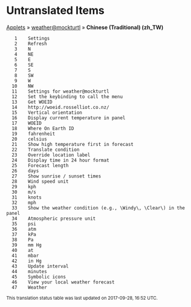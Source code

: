 # Untranslated Items
[Applets](../../../README.md) &#187; [weather@mockturtl](../README.md) &#187; **Chinese (Traditional) (zh_TW)**

       1	Settings
       2	Refresh
       3	N
       4	NE
       5	E
       6	SE
       7	S
       8	SW
       9	W
      10	NW
      11	Settings for weather@mockturtl
      12	Set the keybinding to call the menu
      13	Get WOEID
      14	http://woeid.rosselliot.co.nz/
      15	Vertical orientation
      16	Display current temperature in panel
      17	WOEID
      18	Where On Earth ID
      19	fahrenheit
      20	celsius
      21	Show high temperature first in forecast
      22	Translate condition
      23	Override location label
      24	Display time in 24 hour format
      25	Forecast length
      26	days
      27	Show sunrise / sunset times
      28	Wind speed unit
      29	kph
      30	m/s
      31	knots
      32	mph
      33	Show the weather condition (e.g., \Windy\, \Clear\) in the panel
      34	Atmospheric pressure unit
      35	psi
      36	atm
      37	kPa
      38	Pa
      39	mm Hg
      40	at
      41	mbar
      42	in Hg
      43	Update interval
      44	minutes
      45	Symbolic icons
      46	View your local weather forecast
      47	Weather

<sup>This translation status table was last updated on 2017-09-28, 16:52 UTC.</sup>
